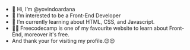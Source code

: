 - 👋 Hi, I’m @yovindoardana
- 👀 I’m interested to be a Front-End Developer
- 🌱 I’m currently learning about HTML, CSS, and Javascript.
- 👨‍💻 Freecodecamp is one of my favourite website to learn about Front-End, moreover it's free.
- And thank your for visiting my profile.😍😍

<!---
yovindoardana/yovindoardana is a ✨ special ✨ repository because its `README.md` (this file) appears on your GitHub profile.
You can click the Preview link to take a look at your changes.
--->
